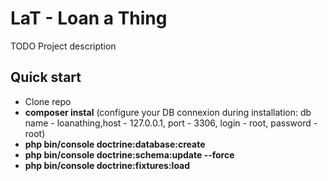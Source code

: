 LaT - Loan a Thing
========================

TODO Project description

Quick start
------------

* Clone repo
* **composer instal** (configure your DB connexion during installation: db name - loanathing,host - 127.0.0.1, port - 3306, login - root, password - root)
* **php bin/console doctrine:database:create**
* **php bin/console doctrine:schema:update --force**
* **php bin/console doctrine:fixtures:load** 
